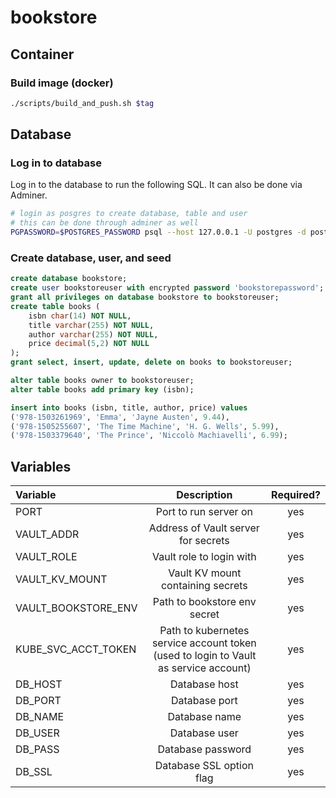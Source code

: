 # bookstore

## Container

### Build image (docker)

```sh
./scripts/build_and_push.sh $tag
```

## Database

### Log in to database

Log in to the database to run the following SQL. It can also be done via Adminer.

```sh
# login as posgres to create database, table and user
# this can be done through adminer as well
PGPASSWORD=$POSTGRES_PASSWORD psql --host 127.0.0.1 -U postgres -d postgres -p 5432
```

### Create database, user, and seed

```sql
create database bookstore;
create user bookstoreuser with encrypted password 'bookstorepassword';
grant all privileges on database bookstore to bookstoreuser;
create table books (
    isbn char(14) NOT NULL,
    title varchar(255) NOT NULL,
    author varchar(255) NOT NULL,
    price decimal(5,2) NOT NULL
);
grant select, insert, update, delete on books to bookstoreuser;

alter table books owner to bookstoreuser;
alter table books add primary key (isbn);

insert into books (isbn, title, author, price) values
('978-1503261969', 'Emma', 'Jayne Austen', 9.44),
('978-1505255607', 'The Time Machine', 'H. G. Wells', 5.99),
('978-1503379640', 'The Prince', 'Niccolò Machiavelli', 6.99);
```


## Variables

| Variable | Description | Required? |
|:---------|:-----------:|:---------:|
| PORT | Port to run server on | yes |
| VAULT_ADDR | Address of Vault server for secrets | yes |
| VAULT_ROLE | Vault role to login with | yes |
| VAULT_KV_MOUNT | Vault KV mount containing secrets | yes |
| VAULT_BOOKSTORE_ENV | Path to bookstore env secret | yes |
| KUBE_SVC_ACCT_TOKEN | Path to kubernetes service account token (used to login to Vault as service account) | yes |
| DB_HOST | Database host | yes |
| DB_PORT | Database port | yes |
| DB_NAME | Database name | yes |
| DB_USER | Database user | yes |
| DB_PASS | Database password | yes |
| DB_SSL  | Database SSL option flag | yes |
